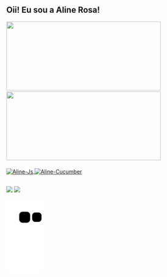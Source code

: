 ## Oii! Eu sou a Aline Rosa!
 <div>
  <a href="https://github.com/Aline-rs">
  <img height="180em" width= "405" src="https://github-readme-stats.vercel.app/api?username=Aline-rs&show_icons=true&theme=dracula&include_all_commits=true&count_private=true"/>
  <img height="180em" width= "405" src="https://github-readme-stats.vercel.app/api/top-langs/?username=Aline-rs&layout=compact&langs_count=100&theme=dracula">
</div>
<div style="display: inline_block"><br>
  <img align="center" alt="Aline-Js" src="https://img.shields.io/badge/JavaScript-F7DF1E?style=for-the-badge&logo=javascript&logoColor=black">
  <img height="80em" width= "100" align="center" alt="Aline-Cucumber" src="https://user-images.githubusercontent.com/78911442/183142204-61cbb73c-b696-4344-a5b8-a5693fbc191e.png">
 
</div>
  
  ##
 
<div> 
  <a href = "mailto:alinerosa_s@hotmail.com"><img src="https://img.shields.io/badge/Microsoft_Outlook-0078D4?style=for-the-badge&logo=microsoft-outlook&logoColor=white" target="_blank"></a>
  <a href="https://www.linkedin.com/in/alinerosas/" target="_blank"><img src="https://img.shields.io/badge/-LinkedIn-%230077B5?style=for-the-badge&logo=linkedin&logoColor=white" target="_blank"></a> 
 
![Snake animation](https://github.com/rafaballerini/rafaballerini/blob/output/github-contribution-grid-snake.svg)
 
</div>
